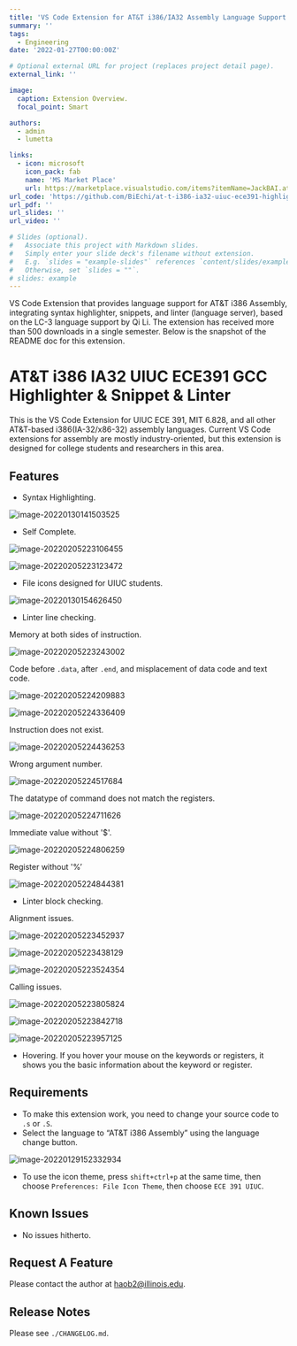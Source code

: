 ```yaml
---
title: 'VS Code Extension for AT&T i386/IA32 Assembly Language Support'
summary: ''
tags:
  - Engineering
date: '2022-01-27T00:00:00Z'

# Optional external URL for project (replaces project detail page).
external_link: ''

image:
  caption: Extension Overview.
  focal_point: Smart

authors:
  - admin
  - lumetta

links:
  - icon: microsoft
    icon_pack: fab
    name: 'MS Market Place'
    url: https://marketplace.visualstudio.com/items?itemName=JackBAI.at-t-i386-ia32-uiuc-ece391-highlighting
url_code: 'https://github.com/BiEchi/at-t-i386-ia32-uiuc-ece391-highlighting'
url_pdf: ''
url_slides: ''
url_video: ''

# Slides (optional).
#   Associate this project with Markdown slides.
#   Simply enter your slide deck's filename without extension.
#   E.g. `slides = "example-slides"` references `content/slides/example-slides.md`.
#   Otherwise, set `slides = ""`.
# slides: example
---
```


VS Code Extension that provides language support for AT&T i386 Assembly, integrating syntax highlighter, snippets, and linter (language server), based on the LC-3 language support by Qi Li. The extension has received more than 500 downloads in a single semester. Below is the snapshot of the README doc for this extension.

# AT&T i386 IA32 UIUC ECE391 GCC Highlighter & Snippet & Linter

This is the VS Code Extension for UIUC ECE 391, MIT 6.828, and all other AT&T-based i386(IA-32/x86-32) assembly languages. Current VS Code extensions for assembly are mostly industry-oriented, but this extension is designed for college students and researchers in this area.

## Features

-   Syntax Highlighting.

![image-20220130141503525](https://jacklovespictures.oss-cn-beijing.aliyuncs.com/2022-01-30-201504.png)

-   Self Complete.

![image-20220205223106455](https://jacklovespictures.oss-cn-beijing.aliyuncs.com/2022-02-06-043106.png)

![image-20220205223123472](https://jacklovespictures.oss-cn-beijing.aliyuncs.com/2022-02-06-043123.png)

-   File icons designed for UIUC students.

![image-20220130154626450](https://jacklovespictures.oss-cn-beijing.aliyuncs.com/2022-01-30-214627.png)

-   Linter line checking.

Memory at both sides of instruction.

![image-20220205223243002](https://jacklovespictures.oss-cn-beijing.aliyuncs.com/2022-02-06-043243.png)

Code before `.data`, after `.end`, and misplacement of data code and text code.

![image-20220205224209883](https://jacklovespictures.oss-cn-beijing.aliyuncs.com/2022-02-06-044210.png)

![image-20220205224336409](https://jacklovespictures.oss-cn-beijing.aliyuncs.com/2022-02-06-044336.png)

Instruction does not exist.

![image-20220205224436253](https://jacklovespictures.oss-cn-beijing.aliyuncs.com/2022-02-06-044437.png)

Wrong argument number.

![image-20220205224517684](https://jacklovespictures.oss-cn-beijing.aliyuncs.com/2022-02-06-044518.png)

The datatype of command does not match the registers.

![image-20220205224711626](https://jacklovespictures.oss-cn-beijing.aliyuncs.com/2022-02-06-044712.png)

Immediate value without '$'.

![image-20220205224806259](https://jacklovespictures.oss-cn-beijing.aliyuncs.com/2022-02-06-044806.png)

Register without '%’

![image-20220205224844381](https://jacklovespictures.oss-cn-beijing.aliyuncs.com/2022-02-06-044844.png)

-   Linter block checking.

Alignment issues.

![image-20220205223452937](https://jacklovespictures.oss-cn-beijing.aliyuncs.com/2022-02-06-043453.png)

![image-20220205223438129](https://jacklovespictures.oss-cn-beijing.aliyuncs.com/2022-02-06-043438.png)

![image-20220205223524354](https://jacklovespictures.oss-cn-beijing.aliyuncs.com/2022-02-06-043525.png)

Calling issues.

![image-20220205223805824](https://jacklovespictures.oss-cn-beijing.aliyuncs.com/2022-02-06-043806.png)

![image-20220205223842718](https://jacklovespictures.oss-cn-beijing.aliyuncs.com/2022-02-06-043843.png)

![image-20220205223957125](https://jacklovespictures.oss-cn-beijing.aliyuncs.com/2022-02-06-043957.png)

-   Hovering. If you hover your mouse on the keywords or registers, it shows you the basic information about the keyword or register.

## Requirements

-   To make this extension work, you need to change your source code to `.s` or `.S`.
-   Select the language to “AT&T i386 Assembly” using the language change button.

![image-20220129152332934](https://jacklovespictures.oss-cn-beijing.aliyuncs.com/2022-01-29-212333.png)

-   To use the icon theme, press `shift+ctrl+p` at the same time, then choose `Preferences: File Icon Theme`, then choose `ECE 391 UIUC`.



## Known Issues

-   No issues hitherto.

## Request A Feature

Please contact the author at [haob2@illinois.edu](mailto:haob2@illinois.edu).

## Release Notes

Please see `./CHANGELOG.md`.
